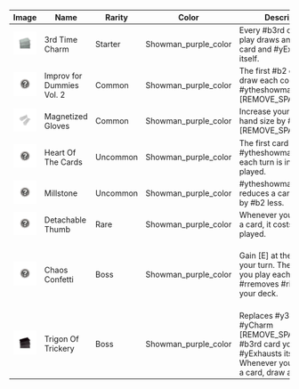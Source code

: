 | Image | Name | Rarity | Color | Description | Flavor |
| ----- | ---- | ------ | ----- | ----------- | ------ |
| ![](relics/theShowman-ThirdTimeCharm.png) | 3rd Time Charm | Starter | Showman_purple_color | Every #b3rd card you play draws an additional card and #yExhausts itself. | 33% of the time, it works, every time. |
| ![](relics/theShowman-ImprovRelic.png) | Improv for Dummies Vol. 2 | Common | Showman_purple_color | The first #b2 cards you draw each combat #ytheshowman:Improvise [REMOVE_SPACE]. | The entire book is improvised by its author. |
| ![](relics/theShowman-MagnetizedGloves.png) | Magnetized Gloves | Common | Showman_purple_color | Increase your maximum hand size by #b3 [REMOVE_SPACE]. | Lets you hold on to more cards. |
| ![](relics/theShowman-HeartOfTheCards.png) | Heart Of The Cards | Uncommon | Showman_purple_color | The first card you would #ytheshowman:Overdraw each turn is instead played. | Believe in the heart of the cards! |
| ![](relics/theShowman-Millstone.png) | Millstone | Uncommon | Showman_purple_color | #ytheshowman:Stacked reduces a card's effect by #b2 less. | For milling your cards |
| ![](relics/theShowman-DetachableThumb.png) | Detachable Thumb | Rare | Showman_purple_color | Whenever you #yexhaust a card, it costs #b0 until played. | A must have for every performer. |
| ![](relics/theShowman-ChaosConfetti.png) | Chaos Confetti | Boss | Showman_purple_color | Gain [E] at the start of your turn. The first card you play each combat #rremoves #ritself from your deck. | No performance is complete without some CHAOS CONFETTI! |
| ![](relics/theShowman-TrigonOfTrickery.png) | Trigon Of Trickery | Boss | Showman_purple_color | Replaces #y3rd #yTime #yCharm [REMOVE_SPACE]. Every #b3rd card you play #yExhausts itself. Whenever you #yExhaust a card, draw a card. | Tricks to trick even the trickiest of tricksters. |
